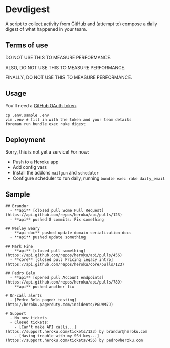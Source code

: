 # Devdigest

A script to collect activity from GitHub and (attempt to) compose a daily digest of what happened in your team.


## Terms of use

DO NOT USE THIS TO MEASURE PERFORMANCE.

ALSO, DO NOT USE THIS TO MEASURE PERFORMANCE.

FINALLY, DO NOT USE THIS TO MEASURE PERFORMANCE.


## Usage

You'll need a [GitHub OAuth token](https://help.github.com/articles/creating-an-oauth-token-for-command-line-use).

    cp .env.sample .env
    vim .env # fill in with the token and your team details
    foreman run bundle exec rake digest


## Deployment

Sorry, this is not yet a service! For now:

  - Push to a Heroku app
  - Add config vars
  - Install the addons `mailgun` and `scheduler`
  - Configure scheduler to run daily, running `bundle exec rake daily_email`


## Sample

    ## Brandur
      - **api** [closed pull Some Pull Request](https://api.github.com/repos/heroku/api/pulls/123)
      - **api** pushed 8 commits: Fix something

    ## Wesley Beary
      - **api-doc** pushed update domain serialization docs
      - **api** pushed update something

    ## Mark Fine
      - **api** [closed pull something](https://api.github.com/repos/heroku/api/pulls/456)
      - **core** [closed pull Pricing legacy intro](https://api.github.com/repos/heroku/core/pulls/123)

    ## Pedro Belo
      - **api** [opened pull Account endpoints](https://api.github.com/repos/heroku/api/pulls/789)
      - **api** pushed another fix

    # On-call alerts
      - [Pedro Belo paged: testing](http://heroku.pagerduty.com/incidents/PGLWM7J)

    # Support
      - No new tickets
      - Closed tickets:
        - [Can't make API calls...](https://support.heroku.com/tickets/123) by brandur@heroku.com
        - [Having trouble with my SSH key...](https://support.heroku.com/tickets/456) by pedro@heroku.com
